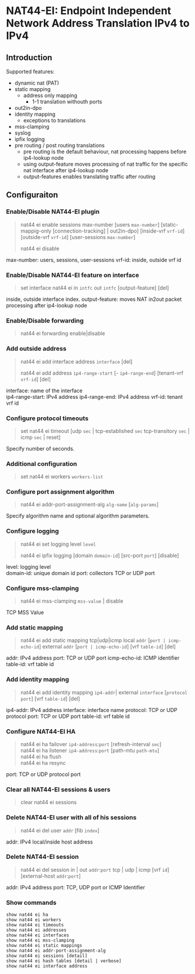 # NAT44-EI: Endpoint Independent Network Address Translation IPv4 to IPv4

## Introduction

Supported features:
  - dynamic nat (PAT)
  - static mapping
    - address only mapping
        - 1-1 translation withouth ports
  - out2in-dpo
  - identity mapping
    - exceptions to translations
  - mss-clamping
  - syslog
  - ipfix logging
  - pre routing / post routing translations
    - pre routing is the default behaviour, nat processing happens
      before ip4-lookup node
    - using output-feature moves processing of nat traffic for the
      specific nat interface after ip4-lookup node
    - output-features enables translating traffic after routing

## Configuraiton

### Enable/Disable NAT44-EI plugin

> nat44 ei enable sessions max-number [users `max-number`] [static-mappig-only
[connection-tracking] | out2in-dpo] [inside-vrf `vrf-id`] [outside-vrf `vrf-id`]
[user-sessions `max-number`]
> 
> nat44 ei disable

max-number: users, sessions, user-sessions vrf-id: inside, outside vrf id

### Enable/Disable NAT44-EI feature on interface

> set interface nat44 ei in `intfc` out `intfc` [output-feature] [del]

inside, outside interface index. output-feature: moves NAT in2out packet
processing after ip4-lookup node

### Enable/Disable forwarding

> nat44 ei forwarding enable|disable

### Add outside address

> nat44 ei add interface address `interface` [del]  
>
> nat44 ei add address `ip4-range-start` [- `ip4-range-end`]
[tenant-vrf `vrf-id`] [del]

interface: name of the interface  
ip4-range-start: IPv4 address ip4-range-end: IPv4 address vrf-id: tenant vrf id

### Configure protocol timeouts

> set nat44 ei timeout [udp `sec` | tcp-established `sec`
tcp-transitory `sec` | icmp `sec` | reset]

Specify number of seconds.

### Additional configuration

> set nat44 ei workers `workers-list`

### Configure port assignment algorithm

> nat44 ei addr-port-assignment-alg `alg-name` [`alg-params`]

Specify algorithm name and optional algorithm parameters.

### Configure logging

> nat44 ei set logging level `level`
> 
> nat44 ei ipfix logging [domain `domain-id`] [src-port `port`]
> [disable]

level: logging level  
domain-id: unique domain id port: collectors TCP or UDP port

### Configure mss-clamping

> nat44 ei mss-clamping `mss-value` | disable

TCP MSS Value

### Add static mapping

> nat44 ei add static mapping tcp|udp|icmp local `addr` [`port | icmp-echo-id`]
external `addr` [`port | icmp-echo-id`] [vrf `table-id`] [del]

addr: IPv4 address port: TCP or UDP port icmp-echo-id: ICMP identifier
table-id: vrf table id

### Add identity mapping

> nat44 ei add identity mapping `ip4-addr`| external `interface`
[`protocol` `port`] [vrf `table-id`] [del]

ip4-addr: IPv4 address interface: interface name protocol: TCP or UDP protocol
port: TCP or UDP port table-id: vrf table id

### Configure NAT44-EI HA

> nat44 ei ha failover `ip4-address`:`port` [refresh-interval `sec`]  
nat44 ei ha listener `ip4-address`:`port` [path-mtu `path-mtu`]  
nat44 ei ha flush  
nat44 ei ha resync

port: TCP or UDP protocol port

### Clear all NAT44-EI sessions & users

> clear nat44 ei sessions

### Delete NAT44-EI user with all of his sessions

> nat44 ei del user `addr` [fib `index`]

addr: IPv4 local/inside host address 

### Delete NAT44-EI session

> nat44 ei del session in | out `addr`:`port` tcp | udp | icmp
[vrf `id`] [external-host `addr`:`port`]

addr: IPv4 address port: TCP, UDP port or ICMP Identifier

### Show commands

```
show nat44 ei ha
show nat44 ei workers
show nat44 ei timeouts
show nat44 ei addresses
show nat44 ei interfaces
show nat44 ei mss-clamping
show nat44 ei static mappings
show nat44 ei addr-port-assignment-alg
show nat44 ei sessions [detail]
show nat44 ei hash tables [detail | verbose]
show nat44 ei interface address
```
